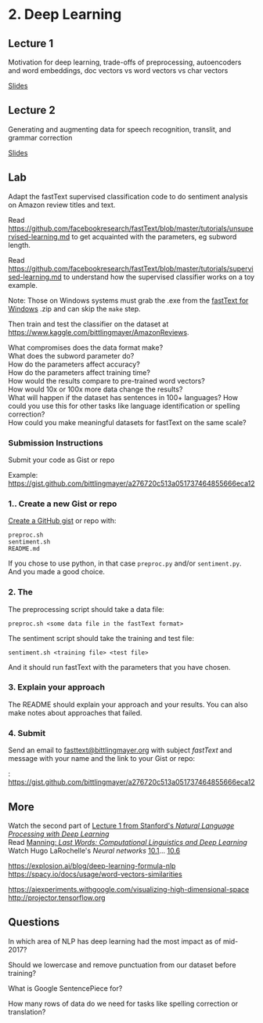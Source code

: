 
# 2. Deep Learning

## Lecture 1
Motivation for deep learning, trade-offs of preprocessing, autoencoders and word embeddings, doc vectors vs word vectors vs char vectors

[Slides](https://docs.google.com/presentation/d/1eV0nCqNphoZJ3v7bulyamGe4CepF6sDN9-xXuBnR6qc/edit?usp=sharing)

## Lecture 2
Generating and augmenting data for speech recognition, translit, and grammar correction

[Slides](https://docs.google.com/presentation/d/1rZYsCpMOop0z5oAvslWSw6l5PYHkjDY4ClD_n2vgaeg/edit?usp=sharing)

## Lab
Adapt the fastText supervised classification code to do sentiment analysis on Amazon review titles and text.

Read https://github.com/facebookresearch/fastText/blob/master/tutorials/unsupervised-learning.md to get acquainted with the parameters, eg subword length.

Read https://github.com/facebookresearch/fastText/blob/master/tutorials/supervised-learning.md to understand how the supervised classifier works on a toy example.

Note: Those on Windows systems must grab the .exe from the [fastText for Windows](https://github.com/xiamx/fastText/releases) .zip and can skip the `make` step.

Then train and test the classifier on the dataset at https://www.kaggle.com/bittlingmayer/AmazonReviews.

What compromises does the data format make?  
What does the subword parameter do?  
How do the parameters affect accuracy?  
How do the parameters affect training time?  
How would the results compare to pre-trained word vectors?  
How would 10x or 100x more data change the results?  
What will happen if the dataset has sentences in 100+ languages?
How could you use this for other tasks like language identification or spelling correction?  
How could you make meaningful datasets for fastText on the same scale?  

### Submission Instructions

Submit your code as Gist or repo

Example: https://gist.github.com/bittlingmayer/a276720c513a051737464855666eca12

### 1.. Create a new Gist or repo
[Create a GitHub gist](htts://gist.github.com) or repo with:  
```
preproc.sh
sentiment.sh
README.md
```
If you chose to use python, in that case `preproc.py` and/or `sentiment.py`.  And you made a good choice.

### 2. The 

The preprocessing script should take a data file:  
```
preproc.sh <some data file in the fastText format>
```

The sentiment script should take the training and test file:  
```
sentiment.sh <training file> <test file>
```
And it should run fastText with the parameters that you have chosen.

### 3. Explain your approach
The README should explain your approach and your results.  You can also make notes about approaches that failed.

### 4. Submit
Send an email to fasttext@bittlingmayer.org with subject *fastText* and message with your name and the link to your Gist or repo:

<your name>: https://gist.github.com/bittlingmayer/a276720c513a051737464855666eca12


## More
Watch the second part of [Lecture 1 from Stanford's *Natural Language Processing with Deep Learning*](https://www.youtube.com/watch?v=OQQ-W_63UgQ)  
Read [Manning: *Last Words: Computational Linguistics and Deep Learning*](mitp.nautil.us/article/170/last-words-computational-linguistics-and-deep-learning)  
Watch Hugo LaRochelle's *Neural networks* [10.1](https://www.youtube.com/watch?v=OzZIOiMVUyM&list=PL6Xpj9I5qXYEcOhn7TqghAJ6NAPrNmUBH&index=79)... [10.6](https://www.youtube.com/watch?v=FoDz01QNSiY&index=84&list=PL6Xpj9I5qXYEcOhn7TqghAJ6NAPrNmUBH)

https://explosion.ai/blog/deep-learning-formula-nlp  
https://spacy.io/docs/usage/word-vectors-similarities

https://aiexperiments.withgoogle.com/visualizing-high-dimensional-space  
http://projector.tensorflow.org

## Questions

In which area of NLP has deep learning had the most impact as of mid-2017?

Should we lowercase and remove punctuation from our dataset before training?

What is Google SentencePiece for?

How many rows of data do we need for tasks like spelling correction or translation?
